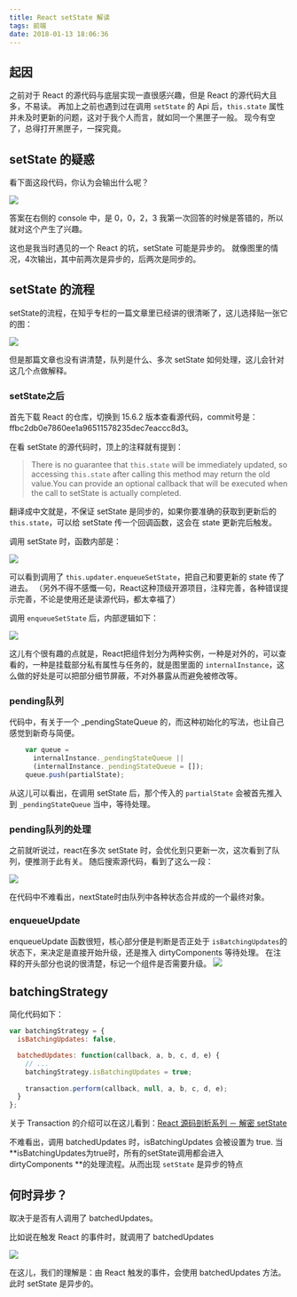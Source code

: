```yaml
---
title: React setState 解读
tags: 前端
date: 2018-01-13 18:06:36
---
```


## 起因

之前对于 React 的源代码与底层实现一直很感兴趣，但是 React 的源代码大且多，不易读。
再加上之前也遇到过在调用 `setState` 的 Api 后，`this.state` 属性并未及时更新的问题，这对于我个人而言，就如同一个黑匣子一般。
现今有空了，总得打开黑匣子，一探究竟。

## setState 的疑惑

看下面这段代码，你认为会输出什么呢？

![](//7xoxxe.com1.z0.glb.clouddn.com/2018-01-13-101408.png)

答案在右侧的 console 中，是 0，0，2，3
我第一次回答的时候是答错的，所以就对这个产生了兴趣。

这也是我当时遇见的一个 React 的坑，setState 可能是异步的。
就像图里的情况，4次输出，其中前两次是异步的，后两次是同步的。

## setState 的流程

setState的流程，在知乎专栏的一篇文章里已经讲的很清晰了，这儿选择贴一张它的图：

![](//7xoxxe.com1.z0.glb.clouddn.com/2018-01-13-102343.jpg)

但是那篇文章也没有讲清楚，队列是什么、多次 setState 如何处理，这儿会针对这几个点做解释。

### setState之后

首先下载 React 的仓库，切换到 15.6.2 版本查看源代码，commit号是：ffbc2db0e7860ee1a96511578235dec7eaccc8d3。

在看 setState 的源代码时，顶上的注释就有提到：

> There is no guarantee that `this.state` will be immediately updated, so
 accessing `this.state` after calling this method may return the old value.You can provide an optional callback that will be executed when the call to setState is actually completed.
 
 翻译成中文就是，不保证 setState 是同步的，如果你要准确的获取到更新后的 `this.state`，可以给 setState 传一个回调函数，这会在 state 更新完后触发。
 
 调用 setState 时，函数内部是：
 
 ![](http://ipic-666.oss-cn-hangzhou.aliyuncs.com/2018-01-13-103148.png)
 
 可以看到调用了 `this.updater.enqueueSetState`，把自己和要更新的 state 传了进去。
 （另外不得不感慨一句，React这种顶级开源项目，注释完善，各种错误提示完善，不论是使用还是读源代码，都太幸福了）
 
调用 `enqueueSetState` 后，内部逻辑如下：

![](http://ipic-666.oss-cn-hangzhou.aliyuncs.com/2018-01-13-103409.png)
 
这儿有个很有趣的点就是，React把组件划分为两种实例，一种是对外的，可以查看的，一种是挂载部分私有属性与任务的，就是图里面的 `internalInstance`，这么做的好处是可以把部分细节屏蔽，不对外暴露从而避免被修改等。

### pending队列

代码中，有关于一个 _pendingStateQueue 的，而这种初始化的写法，也让自己感觉到新奇与简便。

```js
    var queue =
      internalInstance._pendingStateQueue ||
      (internalInstance._pendingStateQueue = []);
    queue.push(partialState);
 ```

从这儿可以看出，在调用 setState 后，那个传入的 `partialState` 会被首先推入到 `_pendingStateQueue` 当中，等待处理。


### pending队列的处理

之前就听说过，react在多次 setState 时，会优化到只更新一次，这次看到了队列，便推测于此有关。
随后搜索源代码，看到了这么一段：

![](http://ipic-666.oss-cn-hangzhou.aliyuncs.com/2018-01-13-110536.png)

在代码中不难看出，nextState时由队列中各种状态合并成的一个最终对象。

### enqueueUpdate

enqueueUpdate 函数很短，核心部分便是判断是否正处于 `isBatchingUpdates`的状态下，来决定是直接开始升级，还是推入 dirtyComponents 等待处理。
在注释的开头部分也说的很清楚，标记一个组件是否需要升级。
![](http://ipic-666.oss-cn-hangzhou.aliyuncs.com/2018-01-13-103845.png)

## batchingStrategy

简化代码如下：

```js
var batchingStrategy = {
  isBatchingUpdates: false,

  batchedUpdates: function(callback, a, b, c, d, e) {
    // ...
    batchingStrategy.isBatchingUpdates = true;
    
    transaction.perform(callback, null, a, b, c, d, e);
  }
};
```

关于 Transaction 的介绍可以在这儿看到：[React 源码剖析系列 － 解密 setState](https://zhuanlan.zhihu.com/p/20328570)

不难看出，调用 batchedUpdates 时，isBatchingUpdates 会被设置为 true.
当 **isBatchingUpdates为true时，所有的setState调用都会进入 dirtyComponents **的处理流程。从而出现 `setState` 是异步的特点

## 何时异步？

取决于是否有人调用了 batchedUpdates。

比如说在触发 React 的事件时，就调用了 batchedUpdates

![](http://ipic-666.oss-cn-hangzhou.aliyuncs.com/2018-01-13-112027.png)

在这儿，我们的理解是：由 React 触发的事件，会使用 batchedUpdates 方法。
此时 setState 是异步的。

